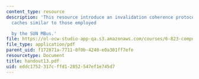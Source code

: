 ```yaml
---
content_type: resource
description: 'This resource introduce an invalidation coherence protocol for write-back
  caches similar to those employed

  by the SUN MBus.'
file: https://ol-ocw-studio-app-qa.s3.amazonaws.com/courses/6-823-computer-system-architecture-fall-2005/eddc1752317cffd12852547ef1e745d7_handout13.pdf
file_type: application/pdf
parent_uid: f172871a-7711-8f0b-4240-e0a301ff7efe
resourcetype: Document
title: handout13.pdf
uid: eddc1752-317c-ffd1-2852-547ef1e745d7
---
```

